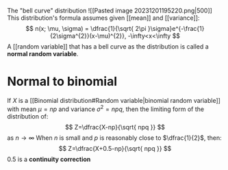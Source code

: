 The "bell curve" distribution
![[Pasted image 20231201195220.png|500]]
This distribution's formula assumes given [[mean]] and [[variance]]:
$$
n(x; \mu, \sigma) = \dfrac{1}{\sqrt{ 2\pi }\sigma}e^{-\frac{1}{2\sigma^{2}}(x-\mu)^{2}}, -\infty<x<\infty
$$
A [[random variable]] that has a bell curve as the distribution is called a **normal random variable**.
# Normal to binomial
If $X$ is a [[Binomial distribution#Random variable|binomial random variable]] with mean $\mu = np$ and variance $\sigma^{2}=npq$,
then the limiting form of the distribution of:
$$
Z=\dfrac{X-np}{\sqrt{ npq }}
$$
as $n \to \infty$
When $n$ is small and $p$ is reasonably close to $\dfrac{1}{2}$, then:
$$
Z=\dfrac{X+0.5-np}{\sqrt{ npq }}
$$
$0.5$ is a **continuity correction**


